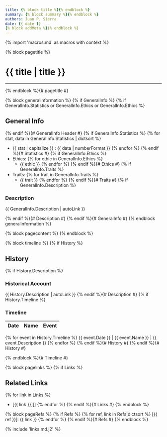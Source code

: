 ```yaml
---
title: {% block title %}{% endblock %}
summary: {% block summary %}{% endblock %}
authors: Juan P. Sierra
date: {{ date }}
{% block addMeta %}{% endblock %}
---
```

{% import 'macros.md' as macros with context %}

{% block pagetitle %}
# {{ title | title }}

-----

{% endblock %}{# pagetitle #}

{% block generalinformation %}
{% if GeneralInfo %}
{% if GeneralInfo.Statistics or GeneralInfo.Ethics or GeneralInfo.Ethics %}
## General Info

{% endif %}{# GeneralInfo Header #}
{% if GeneralInfo.Statistics %}
{% for stat, data in GeneralInfo.Statistics | dictsort %}
- {{ stat | capitalize }} : {{ data | numberFormat }}
{% endfor %}
{% endif %}{# Statistics #}
{% if GeneralInfo.Ethics %}
- Ethics:
{% for ethic in GeneralInfo.Ethics %}
    - {{ ethic }}
{% endfor %}
{% endif %}{# Ethics #}
{% if GeneralInfo.Traits %}
- Traits:
{% for trait in GeneralInfo.Traits %}
    - {{ trait }}
{% endfor %}
{% endif %}{# Traits #}
{% if GeneralInfo.Description %}
### Description

{{ GeneralInfo.Description | autoLink }}

{% endif %}{# Description #}
{% endif %}{# GeneralInfo #}
{% endblock generalinformation %}

{% block pagecontent %}
{% endblock %}

{% block timeline %}
{% if History %}
## History

{% if History.Description %}
### Historical Account

{{ History.Description | autoLink }}
{% endif %}{# Description #}
{% if History.Timeline %}
### Timeline

Date | Name | Event
:---:|:----:|:----
{% for event in History.Timeline %}
{{ event.Date }} | {{ event.Name }} | {{ event.Description }}
{% endfor %}
{% endif %}{# History #}
{% endif %}{# History #}

{% endblock %}{# Timeline #}

{% block pagelinks %}
{% if Links %}
## Related Links

{% for link in Links %}
- [{{ link }}][]
{% endfor %}
{% endif %}{# Links #}
{% endblock %}

{% block pageRefs %}
{% if Refs %}
{% for ref, link in Refs|dictsort %}
[{{ ref }}]: {{ link }}
{% endfor %}
{% endif %}{# Refs #}
{% endblock %}

{% include 'links.md.j2' %}
